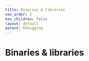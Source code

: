 ```yaml
---
title: Binaries & libraries
nav_order: 2
has_children: false
layout: default
parent: Debugging
---
```


# Binaries & libraries